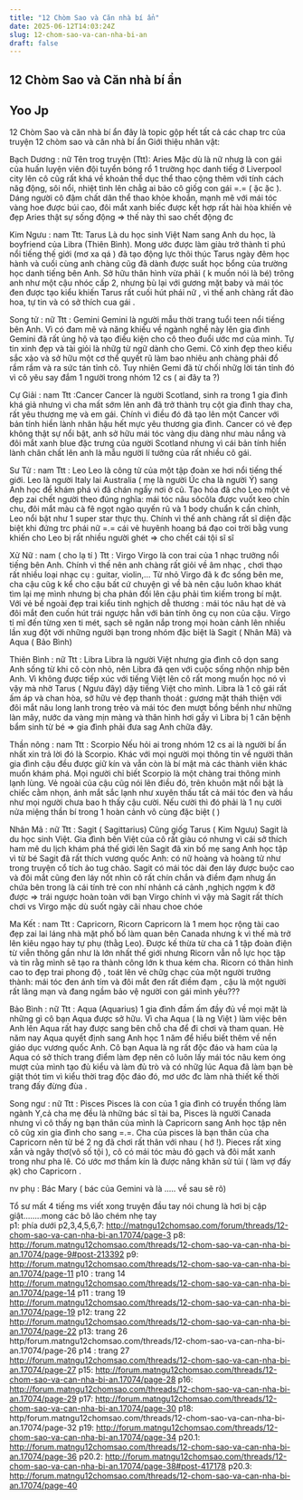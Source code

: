```yaml
---
title: "12 Chòm Sao và Căn nhà bí ẩn"
date: 2025-06-12T14:03:24Z
slug: 12-chom-sao-va-can-nha-bi-an
draft: false
---
```


## 12 Chòm Sao và Căn nhà bí ẩn

## Yoo Jp

12 Chòm Sao và căn nhà bí ẩn ​đây là topic gộp hết tất cả các chap trc của truyện 12 chòm sao và căn nhà bí ẩn 
Giới thiệu nhân vật:
 
Bạch Dương : nữ
Tên trog truyện (Ttt): Aries
Mặc dù là nữ nhưg là con gái của huấn luyện viên đội tuyển bóng rổ 1 trường học danh tiếg ở Liverpool city lên cô cũg rất khá về khoản thể dục thể thao cộng thêm với tính cách năg động, sôi nổi, nhiệt tình lên chẳg ai bảo cô giốg con gái =.= ( ặc ặc ). Dáng người cô đậm chất dân thể thao khỏe khoắn, mạnh mẽ với mái tóc vàng hoe được búi cao, đôi mắt xanh biếc được kết hợp rất hài hòa khiến vẻ đẹp Aries thật sự sống động => thế này thì sao chết động đc  

Kim Ngưu : nam
Ttt: Tarus
Là du học sinh Việt Nam sang Anh du học, là boyfriend của Libra (Thiên Bình). Mong ước được làm giàu trở thành tỉ phú nổi tiếng thế giới (mơ xa qá ) đã tạo động lực thôi thúc Tarus ngày đêm học hành và cuối cùng anh chàng cũg đã dành được suất học bổng của trường học danh tiếng bên Anh. Sở hữu thân hình vừa phải ( k muốn nói là bé) trông anh như một cậu nhóc cấp 2, nhưng bù lại với gương mặt baby và mái tóc đen được tạo kiểu khiến Tarus rất cuối hút phái nữ , vì thế anh chàng rất đào hoa, tự tin và có sở thích cua gái  .

Song tử : nữ
Ttt : Gemini 
Gemini là người mẫu thời trang tuổi teen nổi tiếng bên Anh. Vì có đam mê và năng khiếu về ngành nghề này lên gia đình Gemini đã rất ủng hộ và tạo điều kiện cho cô theo đuổi ước mơ của mình. Tự tin xinh đẹp và tài giỏi là nhữg từ ngữ dành cho Gemi. Cô xinh đẹp theo kiểu sắc xảo và sở hữu một cơ thể quyết rũ làm bao nhiêu anh chàng phải đổ rầm rầm và ra sức tán tỉnh cô. Tuy nhiên Gemi đã từ chối nhữg lời tán tỉnh đó vì cô yêu say đắm 1 người trong nhóm 12 cs ( ai đây ta  ?)

Cự Giải : nam
Ttt :Cancer
Cancer là người Scotland, sinh ra trong 1 gia đình khá giả nhưng vì cha mất sớm lên anh đã trở thành trụ cột gia đình thay cha, rất yêu thương mẹ và em gái. Chính vì điều đó đã tạo lên một Cancer với bản tính hiền lành nhân hậu hết mực yêu thương gia đình. Cancer có vẻ đẹp không thật sự nổi bật, anh sở hữu mái tóc vàng dịu dàng như màu nắng  và đôi mắt xanh blue đặc trưng của người Scotland nhưng vì cái bản tính hiền lành chân chất lên anh là mẫu người lí tưởng của rất nhiều cô gái.

Sư Tử : nam
Ttt : Leo
Leo là công tử của một tập đoàn xe hơi nổi tiếng thế giới. Leo là người Italy lai Australia ( mẹ là người Úc cha là người Ý) sang Anh học để khám phá vì đã chán ngấy nơi ở cũ. Tạo hóa đã cho Leo một vẻ đẹp zai chết người theo đúng nghĩa: mái tóc nâu sôcôla được vuốt keo chỉn chu, đôi mắt màu cà fê ngọt ngào quyến rũ và 1 body chuẩn k cần chỉnh, Leo nổi bật như 1 super star thực thụ. Chính vì thế anh chàng rất sĩ diện đặc biệt khi đứng trc phái nữ =.= cái vẻ huyênh hoang bá đạo coi trời bằg vung khiến cho Leo bị rất nhiều người ghét => cho chết cái tội sĩ sĩ  

Xử Nữ : nam ( cho lạ tí  )
Ttt : Virgo
Virgo là con trai của 1 nhạc trưởng nổi tiếng bên Anh. Chính vì thế nên anh chàng rất giỏi về âm nhạc , chơi thạo rất nhiều loại nhạc cụ : guitar, violin,… Từ nhỏ Virgo đã k đc sống bên me, cha cậu cũg k kể cho cậu bất cứ chuyện gì về bà nên cậu luôn khao khát tìm lại mẹ mình nhưng bị cha phản đối lên cậu phải tìm kiếm trong bí mật. Với vẻ bề ngoài đẹp trai kiểu tinh nghịch dễ thương : mái tóc nâu hạt dẻ và đôi mắt đen cuốn hút trái ngược hẳn với bản tính ông cụ non của cậu. Virgo tỉ mỉ đến từng xen ti mét, sạch sẽ ngăn nắp trong mọi hoàn cảnh lên nhiều lần xug đột với những người bạn trong nhóm đặc biệt là Sagit ( Nhân Mã) và Aqua ( Bảo Bình)

 
Thiên Bình : nữ
Ttt : Libra
Libra là người Việt nhưng gia đình cô dọn sang Anh sống từ khi cô còn nhỏ, nên Libra đã qen với cuộc sống nhộn nhịp bên Anh. Vì không được tiếp xúc với tiếng Việt lên cô rất mong muốn học nó vì vậy mà nhờ Tarus ( Ngưu đây) dậy tiếng Việt cho mình. Libra là 1 cô gái rất ấm áp và chan hòa, sở hữu vẻ đẹp thanh thoát : gương mặt tháh thiện với đôi mắt nâu long lanh trong trẻo và mái tóc đen mượt bồng bềnh như những làn mây, nước da vàng mịn màng và thân hình hơi gầy vì Libra bị 1 căn bệnh bẩm sinh từ bé => gia đình phải đưa sag Anh chữa đây.

Thần nông : nam
Ttt : Scorpio
Nếu hỏi ai trong nhóm 12 cs ai là người bí ẩn nhất xin trả lời đó là Scorpio. Khác với mọi người mọi thông tin về người thân gia đình cậu đều được giữ kín và vẫn còn là bí mật mà các thành viên khác muốn khám phá. Mọi người chỉ biết Scorpio là một chàng trai thông minh lạnh lùng. Vẻ ngoài của cậu cũg nói lên điều đó, trên khuôn mặt nổi bật là chiếc cằm nhọn, ánh mắt sắc lạnh như xuyên thấu tất cả mái tóc đen và hầu như mọi người chưa bao h thấy cậu cười. Nếu cười thì đó phải là 1 nụ cười nửa miệng thần bí trong 1 hoàn cảnh vô cùng đặc biệt (  )

Nhân Mã : nữ
Ttt : Sagit ( Sagittarius)
Cũng giốg Tarus ( Kim Ngưu) Sagit là du học sinh Việt. Gia đình bên Việt của cô rất giàu có nhưng vì cái sở thích ham mê du lịch khám phá thế giới lên Sagit đã xin bố mẹ sang Anh học tập vì từ bé Sagit đã rất thích vương quốc Anh: có nữ hoàng và hoàng tử như trong truyện cổ tích  ảo tug chảo. Sagit có mái tóc dài đen láy được buộc cao và đôi mắt cũng đen láy nốt nhìn cô rất chín chắn và điềm đạm nhưg ẩn chứa bên trong là cái tính trẻ con nhí nhảnh cá cảnh ,nghịch ngợm k đỡ được => trái ngược hoàn toàn với bạn Virgo  chính vì vậy mà Sagit rất thích chơi vs Virgo mặc dù suốt ngày cãi nhau choe chóe 

Ma Kết : nam
Ttt : Capricorn, Ricorn
Capricorn là 1 mem học rộng tài cao đẹp zai lai láng nhà mặt phố bố làm quan bên Canada  nhưng k vì thế mà trở lên kiêu ngạo hay tự phụ (thằg Leo). Được kế thừa từ cha cả 1 tập đoàn điện từ viễn thông gần như là lớn nhất thế giới nhưng Ricorn vẫn nỗ lực học tập và tin rằg mình sẽ tạo ra thành công lớn k thua kém cha. Ricorn có thân hình cao to đẹp trai phong độ , toát lên vẻ chữg chạc của một người trưởng thành: mái tóc đen ánh tím và đôi mắt đen rất điềm đạm , cậu là một người rất lãng mạn và đang ngầm bảo vệ người con gái mình yêu???

Bảo Bình : nữ
Ttt : Aqua (Aquarius)
1 gia đình đầm ấm đầy đủ về mọi mặt là những gì cô bạn Aqua được sở hữu. Vì cha Aqua ( là ng Việt ) làm việc bên Anh lên Aqua rất hay được sang bên chỗ cha để đi chơi và tham quan. Hè năm nay Aqua quyết định sang Anh học 1 năm để hiểu biết thêm về nền giáo dục vương quốc Anh. Cô bạn Aqua là ng rất độc đáo và ham của lạ  Aqua có sở thích trang điểm làm đẹp nên cô luôn lấy mái tóc nâu kem óng mượt của mình tạo đủ kiểu và làm đủ trò và có nhữg lúc Aqua đã làm bạn bè giật thót tim vì kiểu thời trag độc đáo đó, mơ ước đc làm nhà thiết kế thời trang đấy đừng đùa .

Song ngư : nữ
Ttt : Pisces
Pisces là con của 1 gia đình có truyền thống làm ngành Y,cả cha mẹ đều là những bác sĩ tài ba, Pisces là người Canada nhưng vì cô thấy ng bạn thân của mình là Capricorn sang Anh học tập nên cô cũg xin gia đình cho sang =.=. Cha của pisces là bạn thân của cha Capricorn nên từ bé 2 ng đã chơi rất thân với nhau ( hớ  !). Pieces rất xing xắn và ngây thơ(vô số tội ), cô có mái tóc màu đỏ gạch và đôi mắt xanh trong như pha lê. Có ước mơ thầm kín là được nâng khăn sử túi ( làm vợ đấy ạk) cho Capricorn  .

 
nv phụ : Bác Mary ( bác của Gemini và là ..... về sau sẽ rõ)

Tổ sư mất 4 tiếng ms viết xong  truyện đầu tay nói chung là hơi bị cập giật……..mong các bô lão chém nhẹ tay  
p1: phía dưới
p2,3,4,5,6,7: http://matngu12chomsao.com/forum/threads/12-chom-sao-va-can-nha-bi-an.17074/page-3
p8: http://forum.matngu12chomsao.com/threads/12-chom-sao-va-can-nha-bi-an.17074/page-9#post-213392
p9: http://forum.matngu12chomsao.com/threads/12-chom-sao-va-can-nha-bi-an.17074/page-11
p10 : trang 14 http://forum.matngu12chomsao.com/threads/12-chom-sao-va-can-nha-bi-an.17074/page-14
p11 : trang 19 http://forum.matngu12chomsao.com/threads/12-chom-sao-va-can-nha-bi-an.17074/page-19
p12: trang 22 http://forum.matngu12chomsao.com/threads/12-chom-sao-va-can-nha-bi-an.17074/page-22
p13: trang 26 http/forum.matngu12chomsao.com/threads/12-chom-sao-va-can-nha-bi-an.17074/page-26
p14 : trang 27 http://forum.matngu12chomsao.com/threads/12-chom-sao-va-can-nha-bi-an.17074/page-27
p15: http://forum.matngu12chomsao.com/threads/12-chom-sao-va-can-nha-bi-an.17074/page-28
p16: http://forum.matngu12chomsao.com/threads/12-chom-sao-va-can-nha-bi-an.17074/page-29
p17: http://forum.matngu12chomsao.com/threads/12-chom-sao-va-can-nha-bi-an.17074/page-30
p18: http/forum.matngu12chomsao.com/threads/12-chom-sao-va-can-nha-bi-an.17074/page-32
p19: http://forum.matngu12chomsao.com/threads/12-chom-sao-va-can-nha-bi-an.17074/page-34
p20.1: http://forum.matngu12chomsao.com/threads/12-chom-sao-va-can-nha-bi-an.17074/page-36
p20.2: http://forum.matngu12chomsao.com/threads/12-chom-sao-va-can-nha-bi-an.17074/page-38#post-417178
p20.3: http://forum.matngu12chomsao.com/threads/12-chom-sao-va-can-nha-bi-an.17074/page-40